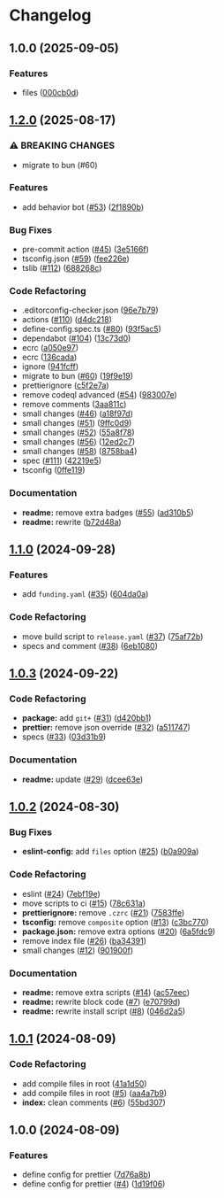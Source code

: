 # Changelog

## 1.0.0 (2025-09-05)

### Features

* files ([000cb0d](https://github.com/archoleat/prettier-define-config/commit/000cb0da361f0539afb3f5da347a6f7cdb9780ae))

## [1.2.0](https://github.com/archoleat/prettier-define-config/compare/v1.1.0...v1.2.0) (2025-08-17)

### ⚠ BREAKING CHANGES

* migrate to bun (#60)

### Features

* add behavior bot ([#53](https://github.com/archoleat/prettier-define-config/issues/53)) ([2f1890b](https://github.com/archoleat/prettier-define-config/commit/2f1890bea67614c03b508784ba1e6b7546457fe1))

### Bug Fixes

* pre-commit action ([#45](https://github.com/archoleat/prettier-define-config/issues/45)) ([3e5166f](https://github.com/archoleat/prettier-define-config/commit/3e5166f489400f9caf90f7bb839b00d38ee295aa))
* tsconfig.json ([#59](https://github.com/archoleat/prettier-define-config/issues/59)) ([fee226e](https://github.com/archoleat/prettier-define-config/commit/fee226e8db69601b3bc32de32548309b60dd0c5f))
* tslib ([#112](https://github.com/archoleat/prettier-define-config/issues/112)) ([688268c](https://github.com/archoleat/prettier-define-config/commit/688268cf5095cd4b8dd33f5914cab5b03ed19977))

### Code Refactoring

* .editorconfig-checker.json ([96e7b79](https://github.com/archoleat/prettier-define-config/commit/96e7b798ea9b3827bb206814aaa72fdb083ee25e))
* actions ([#110](https://github.com/archoleat/prettier-define-config/issues/110)) ([d4dc218](https://github.com/archoleat/prettier-define-config/commit/d4dc21849228d5384f4ef04605006e87c072426e))
* define-config.spec.ts ([#80](https://github.com/archoleat/prettier-define-config/issues/80)) ([93f5ac5](https://github.com/archoleat/prettier-define-config/commit/93f5ac5330c15ee4a8f4c0f54051992e7d568ff5))
* dependabot ([#104](https://github.com/archoleat/prettier-define-config/issues/104)) ([13c73d0](https://github.com/archoleat/prettier-define-config/commit/13c73d0bece19b1b6e81ce0c174e6e530788d105))
* ecrc ([a050e97](https://github.com/archoleat/prettier-define-config/commit/a050e97d58fd5d92ddf8205509b5a82f0319d99d))
* ecrc ([136cada](https://github.com/archoleat/prettier-define-config/commit/136cadaff4f17bd4f401915847646bff768b3c5f))
* ignore ([941fcff](https://github.com/archoleat/prettier-define-config/commit/941fcff47669f655c6dd0e65a6e16a64eab0310e))
* migrate to bun ([#60](https://github.com/archoleat/prettier-define-config/issues/60)) ([19f9e19](https://github.com/archoleat/prettier-define-config/commit/19f9e197494c1fb442b945faf6e832ca12428148))
* prettierignore ([c5f2e7a](https://github.com/archoleat/prettier-define-config/commit/c5f2e7a016cac2cb8241b32415859ee332daa307))
* remove codeql advanced ([#54](https://github.com/archoleat/prettier-define-config/issues/54)) ([983007e](https://github.com/archoleat/prettier-define-config/commit/983007ede02bf730417c1a5c1cc34127f3bdd9d2))
* remove comments ([3aa811c](https://github.com/archoleat/prettier-define-config/commit/3aa811c4d984773cb0d39eaa2c7d75e98356d894))
* small changes ([#46](https://github.com/archoleat/prettier-define-config/issues/46)) ([a18f97d](https://github.com/archoleat/prettier-define-config/commit/a18f97d8c75f88a88ba39fff93d45b489b185ca6))
* small changes ([#51](https://github.com/archoleat/prettier-define-config/issues/51)) ([9ffc0d9](https://github.com/archoleat/prettier-define-config/commit/9ffc0d9cf6d08cd0078019e457e78cc66598179d))
* small changes ([#52](https://github.com/archoleat/prettier-define-config/issues/52)) ([55a8f78](https://github.com/archoleat/prettier-define-config/commit/55a8f78d3aa6eb7353eed3842711bddc00ba2a1c))
* small changes ([#56](https://github.com/archoleat/prettier-define-config/issues/56)) ([12ed2c7](https://github.com/archoleat/prettier-define-config/commit/12ed2c7cb56a981e9e34bb86eb1434282ef5c1f8))
* small changes ([#58](https://github.com/archoleat/prettier-define-config/issues/58)) ([8758ba4](https://github.com/archoleat/prettier-define-config/commit/8758ba43ec3437f47facdd35d79b9109976029f6))
* spec ([#111](https://github.com/archoleat/prettier-define-config/issues/111)) ([42219e5](https://github.com/archoleat/prettier-define-config/commit/42219e53a9e1a51857b6e8f0aaae97c0c9c0c4a5))
* tsconfig ([0ffe119](https://github.com/archoleat/prettier-define-config/commit/0ffe119c09b37739c0dc6a06a4601f7162ae091d))

### Documentation

* **readme:** remove extra badges ([#55](https://github.com/archoleat/prettier-define-config/issues/55)) ([ad310b5](https://github.com/archoleat/prettier-define-config/commit/ad310b5479f89a702b1d065ebd25eb186a9ea976))
* **readme:** rewrite ([b72d48a](https://github.com/archoleat/prettier-define-config/commit/b72d48aafcdef76bc4c5082ab999ab1716ac0016))

## [1.1.0](https://github.com/archoleat/prettier-define-config/compare/v1.0.3...v1.1.0) (2024-09-28)

### Features

* add `funding.yaml` ([#35](https://github.com/archoleat/prettier-define-config/issues/35)) ([604da0a](https://github.com/archoleat/prettier-define-config/commit/604da0a72bcb8216f410085f381f6a4cb9a2e098))

### Code Refactoring

* move build script to `release.yaml` ([#37](https://github.com/archoleat/prettier-define-config/issues/37)) ([75af72b](https://github.com/archoleat/prettier-define-config/commit/75af72b299506d2870176b480474f7595052b822))
* specs and comment ([#38](https://github.com/archoleat/prettier-define-config/issues/38)) ([6eb1080](https://github.com/archoleat/prettier-define-config/commit/6eb1080185ddaf1f9dc185459be241043b811896))

## [1.0.3](https://github.com/archoleat/prettier-define-config/compare/v1.0.2...v1.0.3) (2024-09-22)

### Code Refactoring

* **package:** add `git+` ([#31](https://github.com/archoleat/prettier-define-config/issues/31)) ([d420bb1](https://github.com/archoleat/prettier-define-config/commit/d420bb1edd59dcf9960a765c72e8779a11e49e82))
* **prettier:** remove json override ([#32](https://github.com/archoleat/prettier-define-config/issues/32)) ([a511747](https://github.com/archoleat/prettier-define-config/commit/a51174716124bdc396cface3ed4177f77b9659f3))
* specs ([#33](https://github.com/archoleat/prettier-define-config/issues/33)) ([03d31b9](https://github.com/archoleat/prettier-define-config/commit/03d31b90b9f81f1813eecf95749ac5898fa4aa2b))

### Documentation

* **readme:** update ([#29](https://github.com/archoleat/prettier-define-config/issues/29)) ([dcee63e](https://github.com/archoleat/prettier-define-config/commit/dcee63e380bfb26af39662184ab0f7cee707e91e))

## [1.0.2](https://github.com/archoleat/prettier-define-config/compare/v1.0.1...v1.0.2) (2024-08-30)

### Bug Fixes

* **eslint-config:** add `files` option ([#25](https://github.com/archoleat/prettier-define-config/issues/25)) ([b0a909a](https://github.com/archoleat/prettier-define-config/commit/b0a909af96220b9ec87c9f6c8a1580bbddb7625a))

### Code Refactoring

* eslint ([#24](https://github.com/archoleat/prettier-define-config/issues/24)) ([7ebf19e](https://github.com/archoleat/prettier-define-config/commit/7ebf19e102d4271e9e74a8743c033ab7f2e1a7b9))
* move scripts to ci ([#15](https://github.com/archoleat/prettier-define-config/issues/15)) ([78c631a](https://github.com/archoleat/prettier-define-config/commit/78c631a98c38070546de4d4c5586e079d2321f46))
* **prettierignore:** remove `.czrc` ([#21](https://github.com/archoleat/prettier-define-config/issues/21)) ([7583ffe](https://github.com/archoleat/prettier-define-config/commit/7583ffe9b59aeda3bba0cd652e2ae86b9b449281))
* **tsconfig:** remove `composite` option ([#13](https://github.com/archoleat/prettier-define-config/issues/13)) ([c3bc770](https://github.com/archoleat/prettier-define-config/commit/c3bc77062a50479a611f3b044f764b83c367efb5))
* **package.json:** remove extra options ([#20](https://github.com/archoleat/prettier-define-config/issues/20)) ([6a5fdc9](https://github.com/archoleat/prettier-define-config/commit/6a5fdc9ce906549b9350f9260ed34b5c726cc246))
* remove index file ([#26](https://github.com/archoleat/prettier-define-config/issues/26)) ([ba34391](https://github.com/archoleat/prettier-define-config/commit/ba343917746cfbcfa102e3ae695d3c308b961c6d))
* small changes ([#12](https://github.com/archoleat/prettier-define-config/issues/12)) ([901900f](https://github.com/archoleat/prettier-define-config/commit/901900fa4dce4f1366f2e533664e400f116d029b))

### Documentation

* **readme:** remove extra scripts ([#14](https://github.com/archoleat/prettier-define-config/issues/14)) ([ac57eec](https://github.com/archoleat/prettier-define-config/commit/ac57eecd6f424265ea313a2301c0a88933f814a5))
* **readme:** rewrite block code ([#7](https://github.com/archoleat/prettier-define-config/issues/7)) ([e70799d](https://github.com/archoleat/prettier-define-config/commit/e70799da2b5d56bedd2dcfdaaf7e959c11244be9))
* **readme:** rewrite install script ([#8](https://github.com/archoleat/prettier-define-config/issues/8)) ([046d2a5](https://github.com/archoleat/prettier-define-config/commit/046d2a522fd0beb8120707bf8e45e0ebaa44050e))

## [1.0.1](https://github.com/archoleat/prettier-define-config/compare/v1.0.0...v1.0.1) (2024-08-09)

### Code Refactoring

* add compile files in root ([41a1d50](https://github.com/archoleat/prettier-define-config/commit/41a1d50a4dae224136b148bc50e4fbd68fde3e39))
* add compile files in root ([#5](https://github.com/archoleat/prettier-define-config/issues/5)) ([aa4a7b9](https://github.com/archoleat/prettier-define-config/commit/aa4a7b92b16ffb51cbddd5c11d4d58a65903322e))
* **index:** clean comments ([#6](https://github.com/archoleat/prettier-define-config/issues/6)) ([55bd307](https://github.com/archoleat/prettier-define-config/commit/55bd307b5896fd95ab589d156e64fa5a95d5f659))

## 1.0.0 (2024-08-09)

### Features

* define config for prettier ([7d76a8b](https://github.com/archoleat/prettier-define-config/commit/7d76a8b45f9b9046d4beffdbb1cedb8f7608b6b2))
* define config for prettier ([#4](https://github.com/archoleat/prettier-define-config/issues/4)) ([1d19f06](https://github.com/archoleat/prettier-define-config/commit/1d19f06a110fa5b22dae96a683906e1867c62256))
